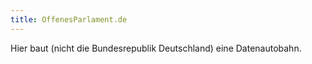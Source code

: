 ```yaml
---
title: OffenesParlament.de
---
```


Hier baut (nicht die Bundesrepublik Deutschland) eine Datenautobahn.
